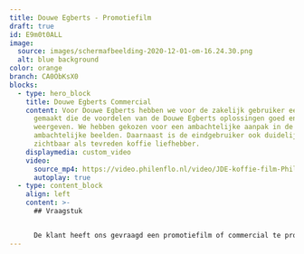 ```yaml
---
title: Douwe Egberts - Promotiefilm
draft: true
id: E9m0t0ALL
image:
  source: images/schermafbeelding-2020-12-01-om-16.24.30.png
  alt: blue background
color: orange
branch: CA0ObKsX0
blocks:
  - type: hero_block
    title: Douwe Egberts Commercial
    content: Voor Douwe Egberts hebben we voor de zakelijk gebruiker een commercial
      gemaakt die de voordelen van de Douwe Egberts oplossingen goed en smaakvol
      weergeven. We hebben gekozen voor een ambachtelijke aanpak in de film, met
      ambachtelijke beelden. Daarnaast is de eindgebruiker ook duidelijk
      zichtbaar als tevreden koffie liefhebber.
    displaymedia: custom_video
    video:
      source_mp4: https://video.philenflo.nl/video/JDE-koffie-film-Phil-en-Flo-website-source.mp4
      autoplay: true
  - type: content_block
    align: left
    content: >-
      ## Vraagstuk


      De klant heeft ons gevraagd een promotiefilm of commercial te produceren waarin het nieuwe koffiesysteem wordt gepresenteerd. De doelgroep is
---
```

